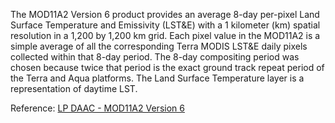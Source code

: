 The MOD11A2 Version 6 product provides an average 8-day per-pixel Land Surface Temperature and Emissivity (LST&E) with a 1 kilometer (km) spatial resolution in a 1,200 by 1,200 km grid. Each pixel value in the MOD11A2 is a simple average of all the corresponding Terra MODIS LST&E daily pixels collected within that 8-day period. The 8-day compositing period was chosen because twice that period is the exact ground track repeat period of the Terra and Aqua platforms. The Land Surface Temperature layer is a representation of daytime LST.

Reference: [LP DAAC - MOD11A2 Version 6](https://doi.org/10.5067/MODIS/MOD11A2.006)
